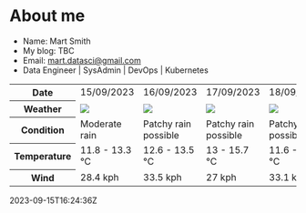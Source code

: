 # About me

- Name: Mart Smith
- My blog: TBC
- Email: [mart.datasci@gmail.com](mailto:mart.datasci6@gmail.com)
- Data Engineer | SysAdmin | DevOps | Kubernetes


<table>
    <tr>
        <th>Date</th>
        <td>15/09/2023</td><td>16/09/2023</td><td>17/09/2023</td><td>18/09/2023</td><td>19/09/2023</td><td>20/09/2023</td><td>21/09/2023</td>
    </tr>
    <tr>
        <th>Weather</th>
        <td><img src="https://cdn.weatherapi.com/weather/64x64/day/302.png"/></td><td><img src="https://cdn.weatherapi.com/weather/64x64/day/176.png"/></td><td><img src="https://cdn.weatherapi.com/weather/64x64/day/176.png"/></td><td><img src="https://cdn.weatherapi.com/weather/64x64/day/176.png"/></td><td><img src="https://cdn.weatherapi.com/weather/64x64/day/176.png"/></td><td><img src="https://cdn.weatherapi.com/weather/64x64/day/176.png"/></td><td><img src="https://cdn.weatherapi.com/weather/64x64/day/116.png"/></td>
    </tr>
    <tr>
        <th>Condition</th>
        <td width="200px">Moderate rain</td><td width="200px">Patchy rain possible</td><td width="200px">Patchy rain possible</td><td width="200px">Patchy rain possible</td><td width="200px">Patchy rain possible</td><td width="200px">Patchy rain possible</td><td width="200px">Partly cloudy</td>
    </tr>
    <tr>
        <th>Temperature</th>
        <td>11.8 -  13.3 °C</td><td>12.6 -  13.5 °C</td><td>13 -  15.7 °C</td><td>11.6 -  16.1 °C</td><td>11.1 -  14.5 °C</td><td>10.3 -  14.7 °C</td><td>11.3 -  16.2 °C</td>
    </tr>
    <tr>
        <th>Wind</th>
        <td>28.4 kph</td><td>33.5 kph</td><td>27 kph</td><td>33.1 kph</td><td>40.7 kph</td><td>20.5 kph</td><td>24.1 kph</td>
    </tr>
</table>


2023-09-15T16:24:36Z

